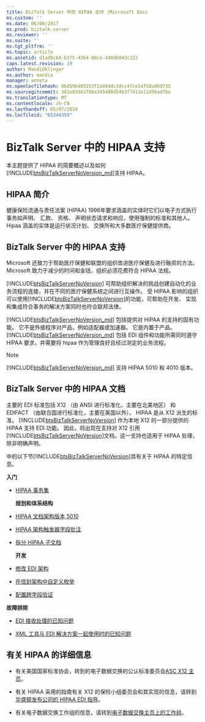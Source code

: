 ```yaml
---
title: BizTalk Server 中的 HIPAA 支持 |Microsoft Docs
ms.custom: ''
ms.date: 06/08/2017
ms.prod: biztalk-server
ms.reviewer: ''
ms.suite: ''
ms.tgt_pltfrm: ''
ms.topic: article
ms.assetid: d1ad8c64-6375-4364-80ce-440db943c222
caps.latest.revision: 19
author: MandiOhlinger
ms.author: mandia
manager: anneta
ms.openlocfilehash: 06d59b485553f2a994dc3dcc47ce14f58a469735
ms.sourcegitcommit: 381e83d43796a345488d54b3f7413e11d56ad7be
ms.translationtype: MT
ms.contentlocale: zh-CN
ms.lasthandoff: 05/07/2019
ms.locfileid: "65344359"
---
```

# <a name="hipaa-support-in-biztalk-server"></a>BizTalk Server 中的 HIPAA 支持
本主题提供了 HIPAA 的简要概述以及如何[!INCLUDE[btsBizTalkServerNoVersion_md](../includes/btsbiztalkservernoversion-md.md)]支持 HIPAA。  
  
## <a name="introduction-to-hipaa"></a>HIPAA 简介  
 健康保险流通与责任法案 (HIPAA) 1996年要求涵盖的实体时它们以电子方式执行事务如声明、 汇款、 资格、 声明状态请求和响应，使用强制的标准和其他人。 Hipaa 涵盖的实体是运行状况计划、 交换所和大多数医疗保健提供商。  
  
## <a name="hipaa-support-in-biztalk-server"></a>BizTalk Server 中的 HIPAA 支持  
 Microsoft 还致力于帮助医疗保健和联盟的组织改进医疗保健及进行融资的方法。 Microsoft 致力于减少的时间和金钱，组织必须花费符合 HIPAA 法规。  
  
 [!INCLUDE[btsBizTalkServerNoVersion](../includes/btsbiztalkservernoversion-md.md)] 可帮助组织解决的挑战创建自动化的业务流程的连接，并在不同的医疗保健系统之间进行互操作。 受 HIPAA 影响的组织可以使用[!INCLUDE[btsBizTalkServerNoVersion](../includes/btsbiztalkservernoversion-md.md)]的功能，可帮助在开发、 实现和集成符合事务的解决方案同时也符合联邦法律。  
  
[!INCLUDE[btsBizTalkServerNoVersion_md](../includes/btsbiztalkservernoversion-md.md)] 包括提供对 HIPAA 的支持的固有功能。 它不是外接程序对产品，例如适配器或加速器。 它是内置于产品。 [!INCLUDE[btsBizTalkServerNoVersion_md](../includes/btsbiztalkservernoversion-md.md)] 包括 EDI 组件和功能所需同时遵守 HIPAA 要求，并需要将 hipaa 作为管理良好且经过测定的业务流程。  
  
> [!NOTE]
>  [!INCLUDE[btsBizTalkServerNoVersion_md](../includes/btsbiztalkservernoversion-md.md)] 支持 HIPAA 5010 和 4010 版本。  
  
## <a name="hipaa-documentation-in-biztalk-server"></a>BizTalk Server 中的 HIPAA 文档  
 主要的 EDI 标准包括 X12 （由 ANSI 进行标准化，主要在北美地区） 和 EDIFACT （由联合国进行标准化，主要在美国以外）。 HIPAA 是从 X12 派生的标准。 [!INCLUDE[btsBizTalkServerNoVersion](../includes/btsbiztalkservernoversion-md.md)] 作为本地 X12 的一部分提供的 HIPAA 支持 EDI 功能。 因此，将出现在支持对 X12 引用[!INCLUDE[btsBizTalkServerNoVersion](../includes/btsbiztalkservernoversion-md.md)]文档，这一支持也适用于 HIPAA 处理，除非明确声明。  
  
 中的以下节[!INCLUDE[btsBizTalkServerNoVersion](../includes/btsbiztalkservernoversion-md.md)]具有关于 HIPAA 的特定信息。  
  
 **入门**  
  
- [HIPAA 事务集](../core/hipaa-transaction-sets.md)  
  
  **规划和体系结构**  
  
- [HIPAA 文档架构版本 5010](../core/hipaa-document-schema-version-5010.md)  
  
- [HIPAA 架构触发器字段批注](../core/hipaa-schema-trigger-field-annotations.md)  
  
- [拆分 HIPAA 子文档](../core/splitting-hipaa-subdocuments.md)  
  
  **开发**  
  
- [修改 EDI 架构](../core/modifying-edi-schemas.md) 

- [在信封架构中自定义枚举](../core/customizing-enumerations-in-the-envelope-schema.md)

- [配置跨字段验证](../core/configuring-cross-field-validation.md)

  
 **故障排除**  
  
-   [EDI 接收处理的已知问题](../core/known-issues-with-edi-receive-processing.md)  
  
-   [XML 工具与 EDI 解决方案一起使用时的已知问题](../core/known-issues-with-xml-tools-used-with-edi-solutions.md)  
  
## <a name="more-information-about-hipaa"></a>有关 HIPAA 的详细信息  
  
-   有关美国国家标准协会，转到的电子数据交换的公认标准委员会[ASC X12 主页](http://www.x12.org/)。  
  
-   有关 HIPAA 采用的指南有关 X12 的保险小组委员会和其实现的信息，请转到[华盛顿发布公司的 HIPAA EDI 指导](http://www.wpc-edi.com/)。
  
-   有关电子数据交换工作组的信息，请转到[电子数据交换主页上的工作组](http://www.wedi.org/)。
